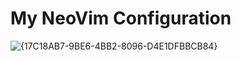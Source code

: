 # My NeoVim Configuration
![{17C18AB7-9BE6-4BB2-8096-D4E1DFBBCB84}](https://github.com/user-attachments/assets/335135f7-d144-4aa9-82ed-53f65dc1e823)



